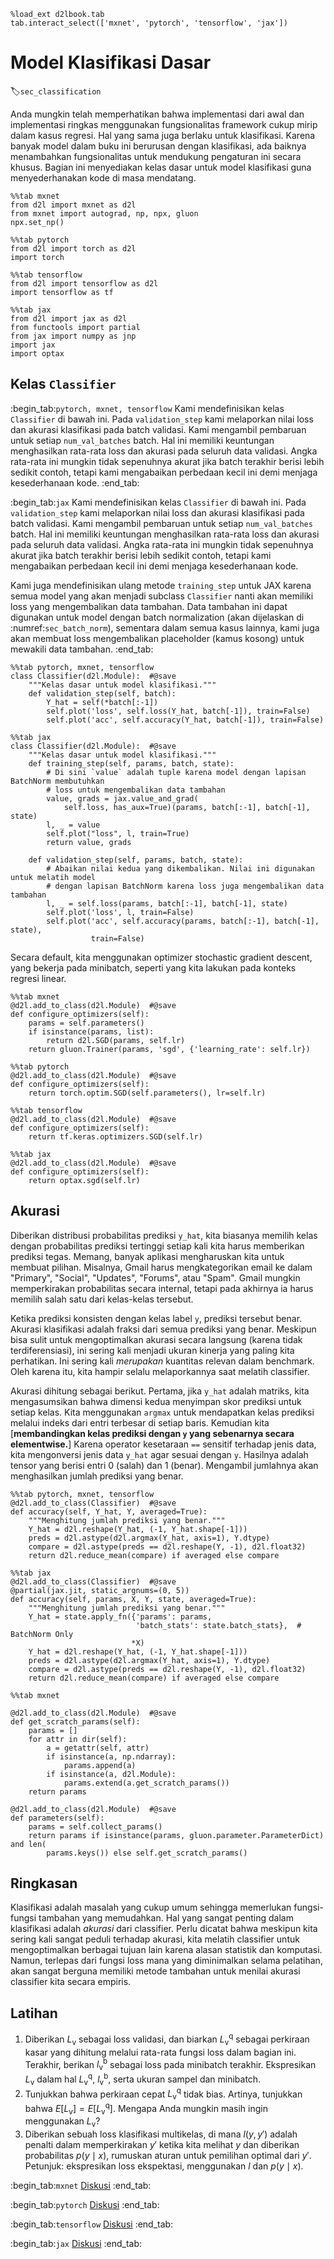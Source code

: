 ```{.python .input}
%load_ext d2lbook.tab
tab.interact_select(['mxnet', 'pytorch', 'tensorflow', 'jax'])
```

# Model Klasifikasi Dasar
:label:`sec_classification`

Anda mungkin telah memperhatikan bahwa implementasi dari awal dan implementasi ringkas menggunakan fungsionalitas framework cukup mirip dalam kasus regresi.
Hal yang sama juga berlaku untuk klasifikasi. Karena banyak model dalam buku ini berurusan dengan klasifikasi, 
ada baiknya menambahkan fungsionalitas untuk mendukung pengaturan ini secara khusus. 
Bagian ini menyediakan kelas dasar untuk model klasifikasi guna menyederhanakan kode di masa mendatang.


```{.python .input}
%%tab mxnet
from d2l import mxnet as d2l
from mxnet import autograd, np, npx, gluon
npx.set_np()
```

```{.python .input}
%%tab pytorch
from d2l import torch as d2l
import torch
```

```{.python .input}
%%tab tensorflow
from d2l import tensorflow as d2l
import tensorflow as tf
```

```{.python .input}
%%tab jax
from d2l import jax as d2l
from functools import partial
from jax import numpy as jnp
import jax
import optax
```

## Kelas `Classifier`

:begin_tab:`pytorch, mxnet, tensorflow`
Kami mendefinisikan kelas `Classifier` di bawah ini. Pada `validation_step` kami melaporkan nilai loss dan akurasi klasifikasi pada batch validasi. 
Kami mengambil pembaruan untuk setiap `num_val_batches` batch. Hal ini memiliki keuntungan menghasilkan rata-rata loss dan akurasi pada seluruh data validasi.
Angka rata-rata ini mungkin tidak sepenuhnya akurat jika batch terakhir berisi lebih sedikit contoh, 
tetapi kami mengabaikan perbedaan kecil ini demi menjaga kesederhanaan kode.
:end_tab:

:begin_tab:`jax`
Kami mendefinisikan kelas `Classifier` di bawah ini. Pada `validation_step` kami melaporkan nilai loss dan akurasi klasifikasi pada batch validasi. 
Kami mengambil pembaruan untuk setiap `num_val_batches` batch. Hal ini memiliki keuntungan menghasilkan rata-rata loss dan akurasi pada seluruh data validasi.
Angka rata-rata ini mungkin tidak sepenuhnya akurat jika batch terakhir berisi lebih sedikit contoh, tetapi kami mengabaikan perbedaan kecil ini demi menjaga kesederhanaan kode.

Kami juga mendefinisikan ulang metode `training_step` untuk JAX karena semua model yang akan
menjadi subclass `Classifier` nanti akan memiliki loss yang mengembalikan data tambahan.
Data tambahan ini dapat digunakan untuk model dengan batch normalization
(akan dijelaskan di :numref:`sec_batch_norm`), sementara dalam semua kasus lainnya,
kami juga akan membuat loss mengembalikan placeholder (kamus kosong) untuk
mewakili data tambahan.
:end_tab:


```{.python .input}
%%tab pytorch, mxnet, tensorflow
class Classifier(d2l.Module):  #@save
    """Kelas dasar untuk model klasifikasi."""
    def validation_step(self, batch):
        Y_hat = self(*batch[:-1])
        self.plot('loss', self.loss(Y_hat, batch[-1]), train=False)
        self.plot('acc', self.accuracy(Y_hat, batch[-1]), train=False)
```

```{.python .input}
%%tab jax
class Classifier(d2l.Module):  #@save
    """Kelas dasar untuk model klasifikasi."""
    def training_step(self, params, batch, state):
        # Di sini `value` adalah tuple karena model dengan lapisan BatchNorm membutuhkan
        # loss untuk mengembalikan data tambahan
        value, grads = jax.value_and_grad(
            self.loss, has_aux=True)(params, batch[:-1], batch[-1], state)
        l, _ = value
        self.plot("loss", l, train=True)
        return value, grads

    def validation_step(self, params, batch, state):
        # Abaikan nilai kedua yang dikembalikan. Nilai ini digunakan untuk melatih model
        # dengan lapisan BatchNorm karena loss juga mengembalikan data tambahan
        l, _ = self.loss(params, batch[:-1], batch[-1], state)
        self.plot('loss', l, train=False)
        self.plot('acc', self.accuracy(params, batch[:-1], batch[-1], state),
                  train=False)
```

Secara default, kita menggunakan optimizer stochastic gradient descent, yang bekerja pada minibatch, seperti yang kita lakukan pada konteks regresi linear.

```{.python .input}
%%tab mxnet
@d2l.add_to_class(d2l.Module)  #@save
def configure_optimizers(self):
    params = self.parameters()
    if isinstance(params, list):
        return d2l.SGD(params, self.lr)
    return gluon.Trainer(params, 'sgd', {'learning_rate': self.lr})
```

```{.python .input}
%%tab pytorch
@d2l.add_to_class(d2l.Module)  #@save
def configure_optimizers(self):
    return torch.optim.SGD(self.parameters(), lr=self.lr)
```

```{.python .input}
%%tab tensorflow
@d2l.add_to_class(d2l.Module)  #@save
def configure_optimizers(self):
    return tf.keras.optimizers.SGD(self.lr)
```

```{.python .input}
%%tab jax
@d2l.add_to_class(d2l.Module)  #@save
def configure_optimizers(self):
    return optax.sgd(self.lr)
```

## Akurasi

Diberikan distribusi probabilitas prediksi `y_hat`,
kita biasanya memilih kelas dengan probabilitas prediksi tertinggi
setiap kali kita harus memberikan prediksi tegas.
Memang, banyak aplikasi mengharuskan kita untuk membuat pilihan.
Misalnya, Gmail harus mengkategorikan email ke dalam "Primary", "Social", "Updates", "Forums", atau "Spam".
Gmail mungkin memperkirakan probabilitas secara internal,
tetapi pada akhirnya ia harus memilih salah satu dari kelas-kelas tersebut.

Ketika prediksi konsisten dengan kelas label `y`, prediksi tersebut benar.
Akurasi klasifikasi adalah fraksi dari semua prediksi yang benar.
Meskipun bisa sulit untuk mengoptimalkan akurasi secara langsung (karena tidak terdiferensiasi),
ini sering kali menjadi ukuran kinerja yang paling kita perhatikan. Ini sering kali *merupakan*
kuantitas relevan dalam benchmark. Oleh karena itu, kita hampir selalu melaporkannya saat melatih classifier.

Akurasi dihitung sebagai berikut.
Pertama, jika `y_hat` adalah matriks,
kita mengasumsikan bahwa dimensi kedua menyimpan skor prediksi untuk setiap kelas.
Kita menggunakan `argmax` untuk mendapatkan kelas prediksi melalui indeks dari entri terbesar di setiap baris.
Kemudian kita [**membandingkan kelas prediksi dengan `y` yang sebenarnya secara elementwise.**]
Karena operator kesetaraan `==` sensitif terhadap jenis data,
kita mengonversi jenis data `y_hat` agar sesuai dengan `y`.
Hasilnya adalah tensor yang berisi entri 0 (salah) dan 1 (benar).
Mengambil jumlahnya akan menghasilkan jumlah prediksi yang benar.


```{.python .input  n=9}
%%tab pytorch, mxnet, tensorflow
@d2l.add_to_class(Classifier)  #@save
def accuracy(self, Y_hat, Y, averaged=True):
    """Menghitung jumlah prediksi yang benar."""
    Y_hat = d2l.reshape(Y_hat, (-1, Y_hat.shape[-1]))
    preds = d2l.astype(d2l.argmax(Y_hat, axis=1), Y.dtype)
    compare = d2l.astype(preds == d2l.reshape(Y, -1), d2l.float32)
    return d2l.reduce_mean(compare) if averaged else compare
```

```{.python .input  n=9}
%%tab jax
@d2l.add_to_class(Classifier)  #@save
@partial(jax.jit, static_argnums=(0, 5))
def accuracy(self, params, X, Y, state, averaged=True):
    """Menghitung jumlah prediksi yang benar."""
    Y_hat = state.apply_fn({'params': params,
                            'batch_stats': state.batch_stats},  # BatchNorm Only
                           *X)
    Y_hat = d2l.reshape(Y_hat, (-1, Y_hat.shape[-1]))
    preds = d2l.astype(d2l.argmax(Y_hat, axis=1), Y.dtype)
    compare = d2l.astype(preds == d2l.reshape(Y, -1), d2l.float32)
    return d2l.reduce_mean(compare) if averaged else compare
```

```{.python .input  n=10}
%%tab mxnet

@d2l.add_to_class(d2l.Module)  #@save
def get_scratch_params(self):
    params = []
    for attr in dir(self):
        a = getattr(self, attr)
        if isinstance(a, np.ndarray):
            params.append(a)
        if isinstance(a, d2l.Module):
            params.extend(a.get_scratch_params())
    return params

@d2l.add_to_class(d2l.Module)  #@save
def parameters(self):
    params = self.collect_params()
    return params if isinstance(params, gluon.parameter.ParameterDict) and len(
        params.keys()) else self.get_scratch_params()
```

## Ringkasan

Klasifikasi adalah masalah yang cukup umum sehingga memerlukan fungsi-fungsi tambahan yang memudahkan. Hal yang sangat penting dalam klasifikasi adalah *akurasi* dari classifier. 
Perlu dicatat bahwa meskipun kita sering kali sangat peduli terhadap akurasi, 
kita melatih classifier untuk mengoptimalkan berbagai tujuan lain karena alasan statistik dan komputasi. 
Namun, terlepas dari fungsi loss mana yang diminimalkan selama pelatihan, 
akan sangat berguna memiliki metode tambahan untuk menilai akurasi classifier kita secara empiris.

## Latihan

1. Diberikan $L_\textrm{v}$ sebagai loss validasi, dan biarkan $L_\textrm{v}^\textrm{q}$ sebagai perkiraan kasar yang dihitung melalui rata-rata fungsi loss dalam bagian ini. Terakhir, berikan $l_\textrm{v}^\textrm{b}$ sebagai loss pada minibatch terakhir. Ekspresikan $L_\textrm{v}$ dalam hal $L_\textrm{v}^\textrm{q}$, $l_\textrm{v}^\textrm{b}$, serta ukuran sampel dan minibatch.
2. Tunjukkan bahwa perkiraan cepat $L_\textrm{v}^\textrm{q}$ tidak bias. Artinya, tunjukkan bahwa $E[L_\textrm{v}] = E[L_\textrm{v}^\textrm{q}]$. Mengapa Anda mungkin masih ingin menggunakan $L_\textrm{v}$?
3. Diberikan sebuah loss klasifikasi multikelas, di mana $l(y,y')$ adalah penalti dalam memperkirakan $y'$ ketika kita melihat $y$ dan diberikan probabilitas $p(y \mid x)$, rumuskan aturan untuk pemilihan optimal dari $y'$. Petunjuk: ekspresikan loss ekspektasi, menggunakan $l$ dan $p(y \mid x)$.

:begin_tab:`mxnet`
[Diskusi](https://discuss.d2l.ai/t/6808)
:end_tab:

:begin_tab:`pytorch`
[Diskusi](https://discuss.d2l.ai/t/6809)
:end_tab:

:begin_tab:`tensorflow`
[Diskusi](https://discuss.d2l.ai/t/6810)
:end_tab:

:begin_tab:`jax`
[Diskusi](https://discuss.d2l.ai/t/17981)
:end_tab:


